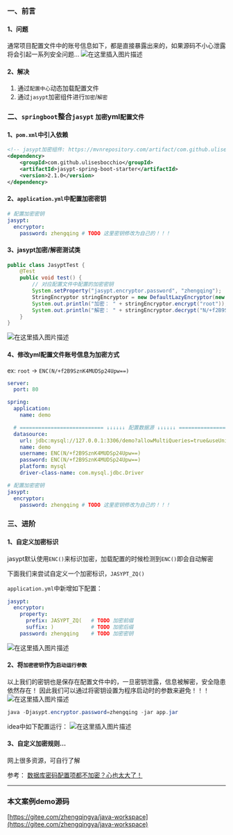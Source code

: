﻿### 一、前言

#### 1、问题

通常项目配置文件中的账号信息如下，都是直接暴露出来的，如果源码不小心泄露将会引起一系列安全问题...
![在这里插入图片描述](https://img-blog.csdnimg.cn/20200425153614404.png?x-oss-process=image/watermark,type_ZmFuZ3poZW5naGVpdGk,shadow_10,text_aHR0cHM6Ly9ibG9nLmNzZG4ubmV0L3FxXzM4MjI1NTU4,size_16,color_FFFFFF,t_70)

#### 2、解决

1. 通过`配置中心`动态加载配置文件
2. 通过`jasypt`加密组件进行`加密`/`解密`

### 二、`springboot`整合`jasypt` `加密`yml`配置文件`

#### 1、`pom.xml`中引入依赖

```xml
<!-- jasypt加密组件: https://mvnrepository.com/artifact/com.github.ulisesbocchio/jasypt-spring-boot-starter -->
<dependency>
    <groupId>com.github.ulisesbocchio</groupId>
    <artifactId>jasypt-spring-boot-starter</artifactId>
    <version>2.1.0</version>
</dependency>
```

#### 2、`application.yml`中配置加密密钥

```yml
# 配置加密密钥
jasypt:
  encryptor:
    password: zhengqing # TODO 这里密钥修改为自己的！！！
```

#### 3、jasypt加密/解密测试类

```java
public class JasyptTest {
    @Test
    public void test() {
        // 对应配置文件中配置的加密密钥
        System.setProperty("jasypt.encryptor.password", "zhengqing");
        StringEncryptor stringEncryptor = new DefaultLazyEncryptor(new StandardEnvironment());
        System.out.println("加密： " + stringEncryptor.encrypt("root"));
        System.out.println("解密： " + stringEncryptor.decrypt("N/+f2B9SznK4MUDSp24Upw=="));
    }
}
```

![在这里插入图片描述](https://img-blog.csdnimg.cn/20200425154716944.png?x-oss-process=image/watermark,type_ZmFuZ3poZW5naGVpdGk,shadow_10,text_aHR0cHM6Ly9ibG9nLmNzZG4ubmV0L3FxXzM4MjI1NTU4,size_16,color_FFFFFF,t_70)

#### 4、修改yml配置文件账号信息为加密方式

ex:  `root` -> `ENC(N/+f2B9SznK4MUDSp24Upw==)`

```yml
server:
  port: 80

spring:
  application:
    name: demo

  # =========================== ↓↓↓↓↓↓ 配置数据源 ↓↓↓↓↓↓ ===========================
  datasource:
    url: jdbc:mysql://127.0.0.1:3306/demo?allowMultiQueries=true&useUnicode=true&characterEncoding=UTF8&zeroDateTimeBehavior=convertToNull&useSSL=false # MySQL在高版本需要指明是否进行SSL连接 解决则加上 &useSSL=false
    name: demo
    username: ENC(N/+f2B9SznK4MUDSp24Upw==)
    password: ENC(N/+f2B9SznK4MUDSp24Upw==)
    platform: mysql
    driver-class-name: com.mysql.jdbc.Driver

# 配置加密密钥
jasypt:
  encryptor:
    password: zhengqing # TODO 这里密钥修改为自己的！！！
```

### 三、进阶

#### 1、自定义加密标识

jasypt默认使用`ENC()`来标识加密，加载配置的时候检测到`ENC()`即会自动解密

下面我们来尝试自定义一个加密标识，`JASYPT_ZQ()`

`application.yml`中新增如下配置：

```yml
jasypt:
  encryptor:
    property:
      prefix: JASYPT_ZQ(   # TODO 加密前缀
      suffix: )            # TODO 加密后缀
    password: zhengqing    # TODO 加密密钥
```

![在这里插入图片描述](https://img-blog.csdnimg.cn/20200425160246810.png?x-oss-process=image/watermark,type_ZmFuZ3poZW5naGVpdGk,shadow_10,text_aHR0cHM6Ly9ibG9nLmNzZG4ubmV0L3FxXzM4MjI1NTU4,size_16,color_FFFFFF,t_70)

#### 2、将`加密密钥`作为`启动运行参数`

以上我们的密钥也是保存在配置文件中的，一旦密钥泄露，信息被解密，安全隐患依然存在！
因此我们可以通过将密钥设置为程序启动时的参数来避免！！！
![在这里插入图片描述](https://img-blog.csdnimg.cn/20200425162345414.png?x-oss-process=image/watermark,type_ZmFuZ3poZW5naGVpdGk,shadow_10,text_aHR0cHM6Ly9ibG9nLmNzZG4ubmV0L3FxXzM4MjI1NTU4,size_16,color_FFFFFF,t_70)


```java
java -Djasypt.encryptor.password=zhengqing -jar app.jar
```

idea中如下配置运行：
![在这里插入图片描述](https://img-blog.csdnimg.cn/2020042516180075.png?x-oss-process=image/watermark,type_ZmFuZ3poZW5naGVpdGk,shadow_10,text_aHR0cHM6Ly9ibG9nLmNzZG4ubmV0L3FxXzM4MjI1NTU4,size_16,color_FFFFFF,t_70)


#### 3、自定义加密规则...

网上很多资源，可自行了解


参考： [数据库密码配置项都不加密？心也太大了！](https://mp.weixin.qq.com/s?__biz=MzU4ODI1MjA3NQ==&mid=2247485657&idx=1&sn=90c133b9a72a24ee4fd1c26daada4526&chksm=fddede1dcaa9570b21743ba8bb6e7664b6e7cbe19e22428e3b0c39d510f4d39e8c6e97979452&mpshare=1&scene=1&srcid=&sharer_sharetime=1587779354864&sharer_shareid=936076bf8d5bee83e89fd7e769b5c6db&key=f507b9b0259644edd1f930974d4889b0f82cb18afcc994eba182eaaaa6f508cf83e90a83181f96c8f3d48c33bbc9a1c4c4ff1595199e910bab8600804a8ed5b46565f278480da81da8f454cfc2d61879&ascene=1&uin=MTg4MzA0MzMxNA==&devicetype=Windows%2010%20x64&version=62090070&lang=zh_CN&exportkey=AR8HvbeJI12kmZ%2buYybssq8=&pass_ticket=pn0NjMXu38wvdRXcouFgoGaFNJda4reHhGX6y6WRvmkqxyGFVPO7G59P1tsfao3r)


---


### 本文案例demo源码

[https://gitee.com/zhengqingya/java-workspace](https://gitee.com/zhengqingya/java-workspace)

